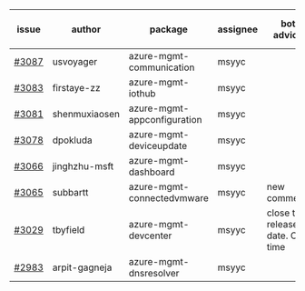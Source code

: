| issue | author | package | assignee | bot advice | created date of issue | target release date | date from target |
| ------ | ------ | ------ | ------ | ------ | ------ | ------ | :-----: |
| [#3087](https://github.com/Azure/sdk-release-request/issues/3087) | usvoyager | azure-mgmt-communication | msyyc |  | 08-12 | 08-29 |  |
| [#3083](https://github.com/Azure/sdk-release-request/issues/3083) | firstaye-zz | azure-mgmt-iothub | msyyc |  | 08-11 | 08-22 |  |
| [#3081](https://github.com/Azure/sdk-release-request/issues/3081) | shenmuxiaosen | azure-mgmt-appconfiguration | msyyc |  | 08-09 | 08-11 |  |
| [#3078](https://github.com/Azure/sdk-release-request/issues/3078) | dpokluda | azure-mgmt-deviceupdate | msyyc |  | 08-09 | 08-23 |  |
| [#3066](https://github.com/Azure/sdk-release-request/issues/3066) | jinghzhu-msft | azure-mgmt-dashboard | msyyc |  | 08-08 | 08-23 |  |
| [#3065](https://github.com/Azure/sdk-release-request/issues/3065) | subbartt | azure-mgmt-connectedvmware | msyyc | new comment. | 08-08 | 08-22 |  |
| [#3029](https://github.com/Azure/sdk-release-request/issues/3029) | tbyfield | azure-mgmt-devcenter | msyyc | close to release date.  On time | 07-21 | 08-15 | 0 |
| [#2983](https://github.com/Azure/sdk-release-request/issues/2983) | arpit-gagneja | azure-mgmt-dnsresolver | msyyc |  | 07-05 | 09-30 |  |
